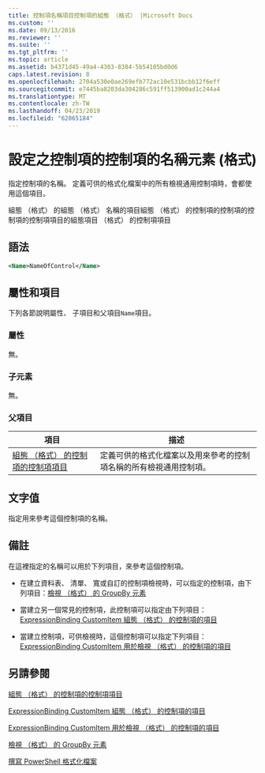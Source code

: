 ```yaml
---
title: 控制項名稱項目控制項的組態 （格式） |Microsoft Docs
ms.custom: ''
ms.date: 09/13/2016
ms.reviewer: ''
ms.suite: ''
ms.tgt_pltfrm: ''
ms.topic: article
ms.assetid: b4371d45-49a4-4303-8384-5b54105bd0d6
caps.latest.revision: 8
ms.openlocfilehash: 2704a530e0ae269efb772ac10e531bcbb12f6eff
ms.sourcegitcommit: e7445ba8203da304286c591ff513900ad1c244a4
ms.translationtype: MT
ms.contentlocale: zh-TW
ms.lasthandoff: 04/23/2019
ms.locfileid: "62065184"
---
```

# <a name="name-element-for-control-for-controls-for-configuration-format"></a>設定之控制項的控制項的名稱元素 (格式)

指定控制項的名稱。 定義可供的格式化檔案中的所有檢視通用控制項時，會都使用這個項目。

組態 （格式） 的組態 （格式） 名稱的項目組態 （格式） 的控制項的控制項的控制項的控制項項目的組態項目 （格式） 的控制項項目

## <a name="syntax"></a>語法

```xml
<Name>NameOfControl</Name>

```

## <a name="attributes-and-elements"></a>屬性和項目

下列各節說明屬性、 子項目和父項目`Name`項目。

### <a name="attributes"></a>屬性

無。

### <a name="child-elements"></a>子元素

無。

### <a name="parent-elements"></a>父項目

|項目|描述|
|-------------|-----------------|
|[組態 （格式） 的控制項的控制項項目](./control-element-for-controls-for-configuration-format.md)|定義可供的格式化檔案以及用來參考的控制項名稱的所有檢視通用控制項。|

## <a name="text-value"></a>文字值

指定用來參考這個控制項的名稱。

## <a name="remarks"></a>備註

在這裡指定的名稱可以用於下列項目，來參考這個控制項。

- 在建立資料表、 清單、 寬或自訂的控制項檢視時，可以指定的控制項，由下列項目：[檢視 （格式） 的 GroupBy 元素](./groupby-element-for-view-format.md)

- 當建立另一個常見的控制項，此控制項可以指定由下列項目：[ExpressionBinding CustomItem 組態 （格式） 的控制項的項目](./expressionbinding-element-for-customitem-for-controls-for-configuration-format.md)

- 當建立控制項，可供檢視時，這個控制項可以指定下列項目：[ExpressionBinding CustomItem 用於檢視 （格式） 的控制項的項目](./expressionbinding-element-for-customitem-for-controls-for-view-format.md)

## <a name="see-also"></a>另請參閱

[組態 （格式） 的控制項的控制項項目](./control-element-for-controls-for-configuration-format.md)

[ExpressionBinding CustomItem 組態 （格式） 的控制項的項目](./expressionbinding-element-for-customitem-for-controls-for-configuration-format.md)

[ExpressionBinding CustomItem 用於檢視 （格式） 的控制項的項目](./expressionbinding-element-for-customitem-for-controls-for-view-format.md)

[檢視 （格式） 的 GroupBy 元素](./groupby-element-for-view-format.md)

[撰寫 PowerShell 格式化檔案](./writing-a-powershell-formatting-file.md)

